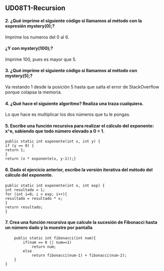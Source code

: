 ## UD08T1-Recursion

#### 2. ¿Qué imprime el siguiente código si llamamos al método con la expresión mystery(0);?

Imprime los numeros del 0 al 6.

#### ¿Y con mystery(100);?

Imprime 100, pues es mayor que 5.

#### 3. ¿Qué imprime el siguiente código si llamamos al método con mystery(5);?

Va restando 1 desde la posición 5 hasta que salta el error de StackOverflow porque colapsa la memoria.

#### 4. ¿Qué hace el siguiente algoritmo? Realiza una traza cualquiera.

Lo que hace es multiplicar los dos números que tu le pongas.

#### 5. Escribe una función recursiva para realizar el cálculo del exponente: x^e, sabiendo que todo número elevado a 0 = 1.
```
public static int exponente(int x, int y) {
if (y == 0) {
return 1;
}
return (x * exponente(x, y-1));}
```
#### 6. Dado el ejercicio anterior, escribe la versión iterativa del método del cálculo del exponente.
```
public static int exponente(int x, int exp) {
int resultado = 1;
for (int i=0; i < exp; i++){
resultado = resultado * x;
}
return resultado;
}
```
#### 7. Crea una función recursiva que calcule la sucesión de Fibonacci hasta un número dado y la muestre por pantalla
```
    public static int fibonacci(int num){
        if(num == 0 || num==1)
            return num;
        else
            return fibonacci(num-1) + fibonacci(num-2);
    }
}
```

